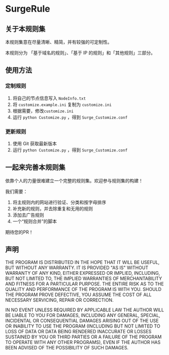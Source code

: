 # SurgeRule

## 关于本规则集

本规则集意在尽量清晰、精简，并有较强的可定制性。

本规则分为 「基于域名的规则」、「基于 IP 的规则」和「其他规则」三部分。

## 使用方法

### 定制规则

1. 将自己的节点信息写入 `NodeInfo.txt`
1. 将 `customize.example.ini` 复制为 `customize.ini`
1. 根据需要，修改`customize.ini`
1. 运行 `python Customize.py` ，得到 `Surge_Customize.conf`

### 更新规则

1. 使用 Git 获取最新版本
1. 运行 `python Customize.py` ，得到 `Surge_Customize.conf`

## 一起来完善本规则集

依靠个人的力量很难建立一个完整的规则集。欢迎参与规则集的构建！

我们需要：

1. 将主规则内的网站进行验证、分类和按字母排序
1. 补充新的规则，并去除重复和无用的规则
1. 添加去广告规则
1. 一个“规则合并”的脚本

期待您的PR！

## 声明

THE PROGRAM IS DISTRIBUTED IN THE HOPE THAT IT WILL BE USEFUL, BUT WITHOUT ANY WARRANTY. IT IS PROVIDED "AS IS" WITHOUT WARRANTY OF ANY KIND, EITHER EXPRESSED OR IMPLIED, INCLUDING, BUT NOT LIMITED TO, THE IMPLIED WARRANTIES OF MERCHANTABILITY AND FITNESS FOR A PARTICULAR PURPOSE. THE ENTIRE RISK AS TO THE QUALITY AND PERFORMANCE OF THE PROGRAM IS WITH YOU. SHOULD THE PROGRAM PROVE DEFECTIVE, YOU ASSUME THE COST OF ALL NECESSARY SERVICING, REPAIR OR CORRECTION.

IN NO EVENT UNLESS REQUIRED BY APPLICABLE LAW THE AUTHOR WILL BE LIABLE TO YOU FOR DAMAGES, INCLUDING ANY GENERAL, SPECIAL, INCIDENTAL OR CONSEQUENTIAL DAMAGES ARISING OUT OF THE USE OR INABILITY TO USE THE PROGRAM (INCLUDING BUT NOT LIMITED TO LOSS OF DATA OR DATA BEING RENDERED INACCURATE OR LOSSES SUSTAINED BY YOU OR THIRD PARTIES OR A FAILURE OF THE PROGRAM TO OPERATE WITH ANY OTHER PROGRAMS), EVEN IF THE AUTHOR HAS BEEN ADVISED OF THE POSSIBILITY OF SUCH DAMAGES.
